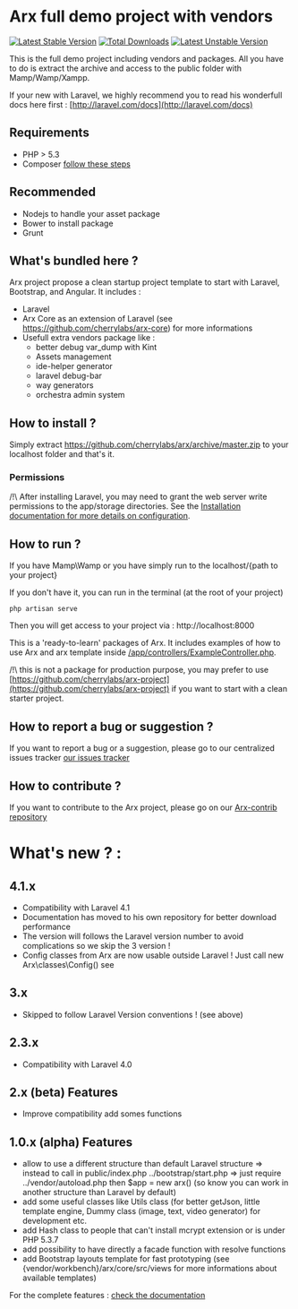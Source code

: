 # Arx full demo project with vendors

[![Latest Stable Version](https://poser.pugx.org/arx/core/v/stable.png)](https://packagist.org/packages/arx/core) [![Total Downloads](https://poser.pugx.org/arx/core/downloads.png)](https://packagist.org/packages/arx/core) [![Latest Unstable Version](https://poser.pugx.org/arx/core/v/unstable.png)](https://packagist.org/packages/arx/core)

This is the full demo project including vendors and packages. All you have to do is extract the archive and access to the public folder with Mamp/Wamp/Xampp.

If your new with Laravel, we highly recommend you to read his wonderfull docs here first : [http://laravel.com/docs](http://laravel.com/docs)

## Requirements

- PHP > 5.3
- Composer [follow these steps](http://getcomposer.org/doc/00-intro.md)

## Recommended

 - Nodejs to handle your asset package
 - Bower to install package
 - Grunt

## What's bundled here ?

Arx project propose a clean startup project template to start with Laravel, Bootstrap, and Angular. It includes :

 - Laravel
 - Arx Core as an extension of Laravel (see https://github.com/cherrylabs/arx-core) for more informations
 - Usefull extra vendors package like :
    - better debug var_dump with Kint
    - Assets management
    - ide-helper generator
    - laravel debug-bar
    - way generators
    - orchestra admin system


## How to install ?

Simply extract https://github.com/cherrylabs/arx/archive/master.zip to your localhost folder and that's it.

### Permissions

/!\ After installing Laravel, you may need to grant the web server write permissions to the app/storage directories. See the [Installation documentation for more details on configuration](http://laravel.com/docs/installation).

## How to run ?

If you have Mamp\Wamp or you have simply run to the localhost/{path to your project}

If you don't have it, you can run in the terminal (at the root of your project)

    php artisan serve

Then you will get access to your project via : http://localhost:8000

This is a 'ready-to-learn' packages of Arx. It includes examples of how to use Arx and arx template inside [/app/controllers/ExampleController.php](https://github.com/cherrylabs/arx/blob/master/app/controllers/ExampleController.php).

/!\ this is not a package for production purpose, you may prefer to use [https://github.com/cherrylabs/arx-project](https://github.com/cherrylabs/arx-project) if you want to start with a clean starter project.

## How to report a bug or suggestion ?

If you want to report a bug or a suggestion, please go to our centralized issues tracker  [our issues tracker](https://github.com/cherrylabs/arx/issues?labels=bug&milestone=&page=1&state=open)

## How to contribute ?

If you want to contribute to the Arx project, please go on our [Arx-contrib repository](https://github.com/cherrylabs/arx-contrib)

# What's new ? :

## 4.1.x

- Compatibility with Laravel 4.1
- Documentation has moved to his own repository for better download performance
- The version will follows the Laravel version number to avoid complications so we skip the 3 version !
- Config classes from Arx are now usable outside Laravel ! Just call new Arx\classes\Config() see

## 3.x

- Skipped to follow Laravel Version conventions ! (see above)

## 2.3.x

- Compatibility with Laravel 4.0

## 2.x (beta) Features

- Improve compatibility add somes functions

## 1.0.x (alpha) Features

- allow to use a different structure than default Laravel structure => instead to call in public/index.php ../bootstrap/start.php => just require ../vendor/autoload.php then $app = new arx() (so know you can work in another structure than Laravel by default)
- add some useful classes like Utils class (for better getJson, little template engine, Dummy class (image, text, video generator) for development etc.
- add Hash class to people that can't install mcrypt extension or is under PHP 5.3.7
- add possibility to have directly a facade function with resolve functions
- add Bootstrap layouts template for fast prototyping (see {vendor/workbench}/arx/core/src/views for more informations about available templates)

For the complete features : [check the documentation](http://www.arx.io/docs)

